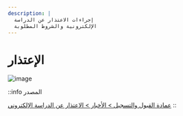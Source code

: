```yaml
---
description: |
  إجراءات الاعتذار عن الدراسة
  الإلكترونية والشروط المطلوبة
---
```


# الإعتذار

![image](https://github.com/user-attachments/assets/cfa09845-c131-44b6-ac38-4513d0c3136e)

::info
المصدر

[عمادة القبول والتسجيل > الأخبار > الاعتذار عن الدراسة الإلكتروني](https://uqu.edu.sa/App/News/142668)
::
